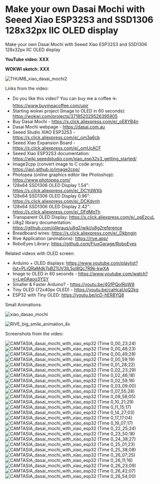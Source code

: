 # Make your own Dasai Mochi with Seeed Xiao ESP32S3 and SSD1306 128x32px IIC OLED display
Make your own Dasai Mochi with Seeed Xiao ESP32S3 and SSD1306 128x32px IIC OLED display



**YouTube video: XXX**

**WOKWI sketch: XXX**

![THUMB_xiao_dasai_mochi2](https://github.com/user-attachments/assets/213fd580-742c-4d4a-badf-55122e8f3c1f)



Links from the video:
- Do you like this video? You can buy me a coffee ☕: https://www.buymeacoffee.com/upir
- Starting wokwi project (Image to OLED in 60 seconds): https://wokwi.com/projects/371852029526395905
- Buy Dasai Mochi - https://s.click.aliexpress.com/e/_oE8YB4n
- Dasai Mochi webpage - https://dasai.com.au
- Seeed Studio XIAO ESP32S3 - https://s.click.aliexpress.com/e/_om3a6cb
- Seeed Xiao Expansion Board - https://s.click.aliexpress.com/e/_omUcACF
- Seeed Xiao ESP32S3 documentation: https://wiki.seeedstudio.com/xiao_esp32s3_getting_started/
- Image2cpp (convert image to C code array): https://javl.github.io/image2cpp/
- Photopea (online graphics editor like Photoshop): https://www.photopea.com/
- 128x64 SSD1306 OLED Display 1.54": https://s.click.aliexpress.com/e/_DCYdWXb
- 128x64 SSD1306 OLED Display 0.96": https://s.click.aliexpress.com/e/_DCKdvnh
- 128x64 SSD1306 OLED Display 2.42": https://s.click.aliexpress.com/e/_DFdMoTh
- Transparent OLED Display: https://s.click.aliexpress.com/e/_opEzcuL
- U8g2 library documentation: https://github.com/olikraus/u8g2/wiki/u8g2reference
- Breadboard wires: https://s.click.aliexpress.com/e/_Dkbngin
- Rive Application (animations): https://rive.app/
- RoboEyes Library: https://github.com/FluxGarage/RoboEyes

Related videos with OLED screen:
- Arduino + OLED displays: https://www.youtube.com/playlist?list=PLjQRaMdk7pBZ1UV3IL5ol8Qc7R9k-kwXA
- Image to OLED in 60 seconds - https://www.youtube.com/watch?v=Lw0Aaoo3YSY
- Smaller & Faster Arduino? - https://youtu.be/4GfPQoIRqW8
- Tiny OLED (72x40px OLED) - https://youtu.be/caHcaUoQ2kg
- ESP32 with Tiny OLED: https://youtu.be/icD-hER8YQ8





Small Animations:

![xiao_dasao_mochi](https://github.com/user-attachments/assets/dbc440b8-192a-4d93-86d5-9da708354512)

![RIVE_big_smile_animation_4x](https://github.com/user-attachments/assets/b4806e64-4f0b-478a-b999-664342417095)



Screenshots from the video:

![CAMTASIA_dasai_mochi_with_xiao_esp32 (Time 0_00_23;24)](https://github.com/user-attachments/assets/dfba5fc8-7a6a-4062-8b0a-706dfce98416)
![CAMTASIA_dasai_mochi_with_xiao_esp32 (Time 0_00_48;23)](https://github.com/user-attachments/assets/21dc8b23-e9b1-44e1-a121-de2c8e9d22d3)
![CAMTASIA_dasai_mochi_with_xiao_esp32 (Time 0_00_49;28)](https://github.com/user-attachments/assets/020a147c-e73e-4a2b-8e43-a120c5cb5e9a)
![CAMTASIA_dasai_mochi_with_xiao_esp32 (Time 0_00_59;19)](https://github.com/user-attachments/assets/8e90f586-1f40-4635-8e15-3363dd077cec)
![CAMTASIA_dasai_mochi_with_xiao_esp32 (Time 0_01_28;22)](https://github.com/user-attachments/assets/d5baf1cb-f142-4a97-8146-b20d9170ba87)
![CAMTASIA_dasai_mochi_with_xiao_esp32 (Time 0_02_23;29)](https://github.com/user-attachments/assets/adeb66be-b57a-45cd-bd9b-dcf8862e8fdb)
![CAMTASIA_dasai_mochi_with_xiao_esp32 (Time 0_02_46;18)](https://github.com/user-attachments/assets/6dbd304f-00cc-43ef-a1d7-c640b238fe78)
![CAMTASIA_dasai_mochi_with_xiao_esp32 (Time 0_02_59;16)](https://github.com/user-attachments/assets/07f0b503-45d2-4b1d-8db6-8b05ebc9791a)
![CAMTASIA_dasai_mochi_with_xiao_esp32 (Time 0_03_09;00)](https://github.com/user-attachments/assets/3e70e16b-96b3-4845-bd6d-8e9b30862665)
![CAMTASIA_dasai_mochi_with_xiao_esp32 (Time 0_07_55;28)](https://github.com/user-attachments/assets/dc311a47-35b8-4f9b-b4f4-eec679c4f46a)
![CAMTASIA_dasai_mochi_with_xiao_esp32 (Time 0_09_58;05)](https://github.com/user-attachments/assets/69a66d87-bd9d-4e10-af05-5bec154f2233)
![CAMTASIA_dasai_mochi_with_xiao_esp32 (Time 0_10_21;29)](https://github.com/user-attachments/assets/233f9884-77a0-41ff-a6d9-a6d3b066d6cd)
![CAMTASIA_dasai_mochi_with_xiao_esp32 (Time 0_11_15;17)](https://github.com/user-attachments/assets/9ddc7f75-698b-4143-ada7-1f6b2314bfb6)
![CAMTASIA_dasai_mochi_with_xiao_esp32 (Time 0_14_27;03)](https://github.com/user-attachments/assets/bca8be01-b6d5-4410-b715-fa1d56624384)
![CAMTASIA_dasai_mochi_with_xiao_esp32 (Time 0_17_17;04)](https://github.com/user-attachments/assets/31b18802-fca0-44f1-84f4-611557b2aa1c)
![CAMTASIA_dasai_mochi_with_xiao_esp32 (Time 0_19_07;17)](https://github.com/user-attachments/assets/48ab3897-16d3-4c59-878b-f0b81b02182e)
![CAMTASIA_dasai_mochi_with_xiao_esp32 (Time 0_22_25;24)](https://github.com/user-attachments/assets/7888dc5f-6401-456f-8072-ab8cb23f24d5)
![CAMTASIA_dasai_mochi_with_xiao_esp32 (Time 0_23_50;18)](https://github.com/user-attachments/assets/e4202641-e216-4d83-8e86-9b0b6fece2c6)
![CAMTASIA_dasai_mochi_with_xiao_esp32 (Time 0_24_38;27)](https://github.com/user-attachments/assets/8c935233-7294-4ede-837a-b0be643158a6)
![CAMTASIA_dasai_mochi_with_xiao_esp32 (Time 0_25_01;23)](https://github.com/user-attachments/assets/6293e1c6-2684-4e4f-96a3-16e993e6214d)
![CAMTASIA_dasai_mochi_with_xiao_esp32 (Time 0_25_38;08)](https://github.com/user-attachments/assets/67f8c836-09bb-4985-bfd4-7ef2f0c0c96c)
![CAMTASIA_dasai_mochi_with_xiao_esp32 (Time 0_26_07;25)](https://github.com/user-attachments/assets/cac5d558-5902-44c2-9de8-19da290f066a)
![CAMTASIA_dasai_mochi_with_xiao_esp32 (Time 0_26_11;16)](https://github.com/user-attachments/assets/311f2f4a-8069-408a-b7de-7e00f19bde5f)
![CAMTASIA_dasai_mochi_with_xiao_esp32 (Time 0_26_23;09)](https://github.com/user-attachments/assets/5e6f9dca-6537-48b3-acda-7b0ac89bbb1b)
![CAMTASIA_dasai_mochi_with_xiao_esp32 (Time 0_26_42;07)](https://github.com/user-attachments/assets/bf67252c-ec18-4598-b0fa-59b65885f0b7)
![CAMTASIA_dasai_mochi_with_xiao_esp32 (Time 0_26_54;00)](https://github.com/user-attachments/assets/45ccbe1c-aa8c-424c-80e4-9e422ec4bad3)
